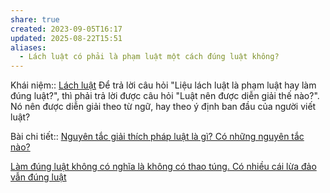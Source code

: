 ```yaml
---
share: true
created: 2023-09-05T16:17
updated: 2025-08-22T15:51
aliases:
  - Lách luật có phải là phạm luật một cách đúng luật không?
---
```

Khái niệm:: [Lách luật](../../%CE%9E%20Kh%C3%A1i%20ni%E1%BB%87m/L%C3%A1ch%20lu%E1%BA%ADt.md)
Để trả lời câu hỏi "Liệu lách luật là phạm luật hay làm đúng luật?", thì phải trả lời được câu hỏi "Luật nên được diễn giải thế nào?". Nó nên được diễn giải theo từ ngữ, hay theo ý định ban đầu của người viết luật?

Bài chi tiết:: [Nguyên tắc giải thích pháp luật là gì? Có những nguyên tắc nào?](https://luatminhkhue.vn/nguyen-tac-giai-thich-phap-luat.aspx)

[Làm đúng luật không có nghĩa là không có thao túng. Có nhiều cái lừa đảo vẫn đúng luật](./L%C3%A0m%20%C4%91%C3%BAng%20lu%E1%BA%ADt%20kh%C3%B4ng%20c%C3%B3%20ngh%C4%A9a%20l%C3%A0%20kh%C3%B4ng%20c%C3%B3%20thao%20t%C3%BAng.%20C%C3%B3%20nhi%E1%BB%81u%20c%C3%A1i%20l%E1%BB%ABa%20%C4%91%E1%BA%A3o%20v%E1%BA%ABn%20%C4%91%C3%BAng%20lu%E1%BA%ADt.md)
